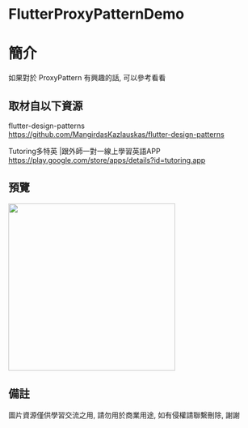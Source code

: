 # FlutterProxyPatternDemo

簡介
==================================
如果對於 ProxyPattern 有興趣的話, 可以參考看看                                 

取材自以下資源
--------
flutter-design-patterns                                                                 
https://github.com/MangirdasKazlauskas/flutter-design-patterns     
                  			
Tutoring多特英 |跟外師一對一線上學習英語APP                                                                 
https://play.google.com/store/apps/details?id=tutoring.app     

預覽
--------
<p align="left">
  <img src="https://i.imgur.com/KVHlpII.png" height="330"/>
</p> 

備註
--------
圖片資源僅供學習交流之用, 請勿用於商業用途, 如有侵權請聯繫刪除, 謝謝
